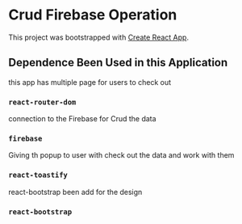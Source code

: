# Crud Firebase Operation

This project was bootstrapped with [Create React App](https://github.com/facebook/create-react-app).

## Dependence Been Used in this Application


this app has multiple page for users to check out 

### `react-router-dom`

connection to the Firebase for Crud the data
### `firebase`


Giving th popup to user with check out the data and work with them 
### `react-toastify`


react-bootstrap been add for the design 

### `react-bootstrap`